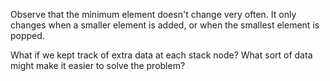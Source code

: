 Observe that the minimum element doesn't change very often. It only changes when a
smaller element is added, or when the smallest element is popped.

What if we kept track of extra data at each stack node? What sort of data might make it
easier to solve the problem?
